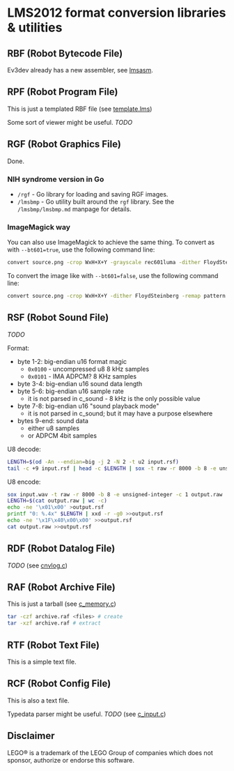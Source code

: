 # LMS2012 format conversion libraries & utilities

## RBF (Robot Bytecode File)

Ev3dev already has a new assembler, see [lmsasm](https://github.com/ev3dev/lmsasm/).

## RPF (Robot Program File)

This is just a templated RBF file (see [template.lms](https://github.com/mindboards/ev3sources-xtended/blob/master/ev3sources/lms2012/lmssrc/Brick%20Program/template.lms))

Some sort of viewer might be useful. *TODO*

## RGF (Robot Graphics File)

Done.

### NIH syndrome version in Go
- `/rgf` - Go library for loading and saving RGF images.
- `/lmsbmp` - Go utility built around the `rgf` library. See the `/lmsbmp/lmsbmp.md` manpage for details.

### ImageMagick way
You can also use ImageMagick to achieve the same thing. To convert as with `--bt601=true`, use the following command line:
```sh
convert source.png -crop WxH+X+Y -grayscale rec601luma -dither FloydSteinberg -remap pattern:gray50 destination.rgf
```

To convert the image like with `--bt601=false`, use the following command line:
```sh
convert source.png -crop WxH+X+Y -dither FloydSteinberg -remap pattern:gray50 destination.rgf
```

## RSF (Robot Sound File)

*TODO*

Format:

- byte 1-2: big-endian u16 format magic
  - `0x0100` - uncompressed u8 8 kHz samples
  - `0x0101` - IMA ADPCM? 8 KHz samples
- byte 3-4: big-endian u16 sound data length
- byte 5-6: big-endian u16 sample rate
  - it is not parsed in c_sound - 8 kHz is the only possible value
- byte 7-8: big-endian u16 "sound playback mode"
  - it is not parsed in c_sound; but it may have a purpose elsewhere
- bytes 9-end: sound data
  - either u8 samples
  - or ADPCM 4bit samples

U8 decode:
```sh
LENGTH=$(od -An --endian=big -j 2 -N 2 -t u2 input.rsf)
tail -c +9 input.rsf | head -c $LENGTH | sox -t raw -r 8000 -b 8 -e unsigned-integer -c 1 - output.wav
```

U8 encode:
```sh
sox input.wav -t raw -r 8000 -b 8 -e unsigned-integer -c 1 output.raw
LENGTH=$(cat output.raw | wc -c)
echo -ne '\x01\x00' >output.rsf
printf "0: %.4x" $LENGTH | xxd -r -g0 >>output.rsf
echo -ne '\x1F\x40\x00\x00' >>output.rsf
cat output.raw >>output.rsf
```

## RDF (Robot Datalog File)

*TODO* (see [cnvlog.c](https://github.com/mindboards/ev3sources-xtended/blob/master/ev3sources/lms2012/lmssrc/adk/cnvlog/cnvlog.c))

## RAF (Robot Archive File)

This is just a tarball (see [c_memory.c](https://github.com/mindboards/ev3sources-xtended/blob/b32a23625be02eb22f23ac45d2ef3bd4a2a9173f/ev3sources/lms2012/c_memory/source/c_memory.c#L4646))

```sh
tar -czf archive.raf <files> # create
tar -xzf archive.raf # extract
```

## RTF (Robot Text File)

This is a simple text file.

## RCF (Robot Config File)

This is also a text file.

Typedata parser might be useful. *TODO* (see [c_input.c](https://github.com/mindboards/ev3sources-xtended/blob/b32a23625be02eb22f23ac45d2ef3bd4a2a9173f/ev3sources/lms2012/c_input/source/c_input.c#L773))


## Disclaimer

LEGO® is a trademark of the LEGO Group of companies which does not sponsor,
authorize or endorse this software.
